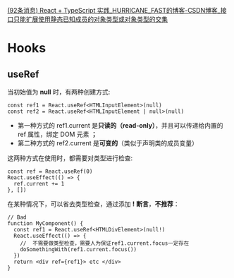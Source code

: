 [(92条消息) React + TypeScript 实践_HURRICANE_FAST的博客-CSDN博客_接口只能扩展使用静态已知成员的对象类型或对象类型的交集](https://blog.csdn.net/qq_34703156/article/details/116666956)

# Hooks

## useRef<T>

当初始值为 **null** 时，有两种创建方式:

```
const ref1 = React.useRef<HTMLInputElement>(null)
const ref2 = React.useRef<HTMLInputElement | null>(null)
```

- 第一种方式的 ref1.current 是**只读的（read-only）**，并且可以传递给内置的 ref 属性，绑定 DOM 元素 **；**
- 第二种方式的 ref2.current 是**可变的**（类似于声明类的成员变量）

这两种方式在使用时，都需要对类型进行检查:

```
const ref = React.useRef(0)
React.useEffect(() => {
  ref.current += 1
}, [])
```

在某种情况下，可以省去类型检查，通过添加 **!** **断言**，**不推荐**：

```
// Bad
function MyComponent() {
  const ref1 = React.useRef<HTMLDivElement>(null!)
  React.useEffect(() => {
    //  不需要做类型检查，需要人为保证ref1.current.focus一定存在
    doSomethingWith(ref1.current.focus())
  })
  return <div ref={ref1}> etc </div>
}
```

